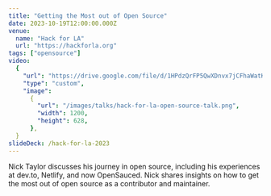 ```yaml
---
title: "Getting the Most out of Open Source"
date: 2023-10-19T12:00:00.000Z
venue:
  name: "Hack for LA"
  url: "https://hackforla.org"
tags: ["opensource"]
video:
  {
    "url": "https://drive.google.com/file/d/1HPdzQrFP5QwXDnvx7jCFhaWatKTmh-3u/view?usp=sharing",
    "type": "custom",
    "image":
      {
        "url": "/images/talks/hack-for-la-open-source-talk.png",
        "width": 1200,
        "height": 628,
      },
  }
slideDeck: /hack-for-la-2023
---
```


Nick Taylor discusses his journey in open source, including his experiences at dev.to, Netlify, and now OpenSauced. Nick shares insights on how to get the most out of open source as a contributor and maintainer.
